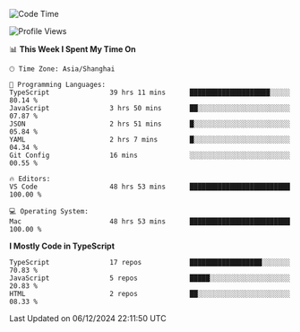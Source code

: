 <!--START_SECTION:waka-->
![Code Time](http://img.shields.io/badge/Code%20Time-7%2C054%20hrs%2026%20mins-blue)

![Profile Views](http://img.shields.io/badge/Profile%20Views-1-blue)

📊 **This Week I Spent My Time On** 

```text
🕑︎ Time Zone: Asia/Shanghai

💬 Programming Languages: 
TypeScript               39 hrs 11 mins      ████████████████████░░░░░   80.14 % 
JavaScript               3 hrs 50 mins       ██░░░░░░░░░░░░░░░░░░░░░░░   07.87 % 
JSON                     2 hrs 51 mins       █░░░░░░░░░░░░░░░░░░░░░░░░   05.84 % 
YAML                     2 hrs 7 mins        █░░░░░░░░░░░░░░░░░░░░░░░░   04.34 % 
Git Config               16 mins             ░░░░░░░░░░░░░░░░░░░░░░░░░   00.55 % 

🔥 Editors: 
VS Code                  48 hrs 53 mins      █████████████████████████   100.00 % 

💻 Operating System: 
Mac                      48 hrs 53 mins      █████████████████████████   100.00 % 
```

**I Mostly Code in TypeScript** 

```text
TypeScript               17 repos            ██████████████████░░░░░░░   70.83 % 
JavaScript               5 repos             █████░░░░░░░░░░░░░░░░░░░░   20.83 % 
HTML                     2 repos             ██░░░░░░░░░░░░░░░░░░░░░░░   08.33 % 
```




 Last Updated on 06/12/2024 22:11:50 UTC
<!--END_SECTION:waka-->
